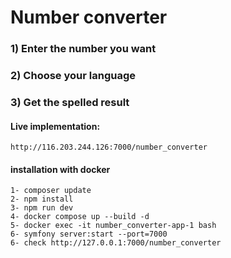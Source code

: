 # Number converter

### 1) Enter the number you want
### 2) Choose your language
### 3) Get the spelled result

#### Live implementation: 
``http://116.203.244.126:7000/number_converter``

#### installation with docker

``1- composer update``<br>
``2- npm install``<br>
``3- npm run dev``<br>
``4- docker compose up --build -d``<br>
``5- docker exec -it number_converter-app-1 bash``<br>
``6- symfony server:start --port=7000``<br>
``6- check http://127.0.0.1:7000/number_converter ``

